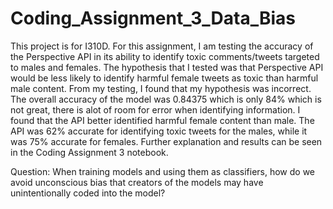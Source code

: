 # Coding_Assignment_3_Data_Bias
This project is for I310D. For this assignment, I am testing the accuracy of the Perspective API in its ability to identify toxic comments/tweets targeted to males and females. 
The hypothesis that I tested was that Perspective API would be less likely to identify harmful female tweets as toxic than harmful male content.
From my testing, I found that my hypothesis was incorrect. The overall accuracy of the model was 0.84375 which is only 84% which is not great, there is alot of room for error when identifying information. I found that the API better identified harmful female content than male. The API was 62% accurate for identifying toxic tweets for the males, while it was 75% accurate for females. Further explanation and results can be seen in the Coding Assignment 3 notebook. 

Question: When training models and using them as classifiers, how do we avoid unconscious bias that creators of the models may have unintentionally coded into the model?
